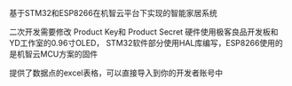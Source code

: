 基于STM32和ESP8266在机智云平台下实现的智能家居系统



二次开发需要修改 Product Key和 Product Secret
硬件使用极客良品开发板和YD工作室的0.96寸OLED，
STM32软件部分使用HAL库编写，ESP8266使用的是机智云MCU方案的固件

提供了数据点的excel表格，可以直接导入到你的开发者账号中
